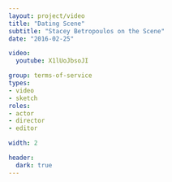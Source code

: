 ```yaml
---
layout: project/video
title: "Dating Scene"
subtitle: "Stacey Betropoulos on the Scene"
date: "2016-02-25"

video:
  youtube: X1lUoJbsoJI

group: terms-of-service
types:
- video
- sketch
roles:
- actor
- director
- editor

width: 2

header:
  dark: true
---
```

